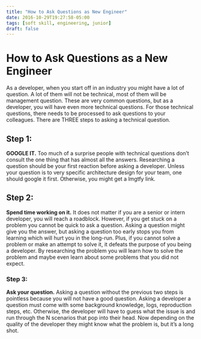 ```yaml
---
title: "How to Ask Questions as New Engineer"
date: 2016-10-29T19:27:58-05:00
tags: [soft skill, engineering, junior]
draft: false
---
```


# How to Ask Questions as a New Engineer

As a developer, when you start off in an industry you might have a lot of question. A lot of them will not be technical, most of them will be management question. These are very common questions, but as a developer, you will have even more technical questions. For those technical questions, there needs to be processed to ask questions to your colleagues. There are THREE steps to asking a technical question.


## Step 1:

**GOOGLE IT.** Too much of a surprise people with technical questions don’t consult the one thing that has almost all the answers. Researching a question should be your first reaction before asking a developer. Unless your question is to very specific architecture design for your team, one should google it first. Otherwise, you might get a lmgtfy link.

## Step 2:


**Spend time working on it.** It does not matter if you are a senior or intern developer, you will reach a roadblock. However, if you get stuck on a problem you cannot be quick to ask a question. Asking a question might give you the answer, but asking a question too early stops you from learning which will hurt you in the long-run. Plus, if you cannot solve a problem or make an attempt to solve it, it defeats the purpose of you being a developer. By researching the problem you will learn how to solve the problem and maybe even learn about some problems that you did not expect.


### Step 3:

**Ask your question.** Asking a question without the previous two steps is pointless because you will not have a good question. Asking a developer a question must come with some background knowledge, logs, reproduction steps, etc. Otherwise, the developer will have to guess what the issue is and run through the N scenarios that pop into their head. Now depending on the quality of the developer they might know what the problem is, but it’s a long shot.
